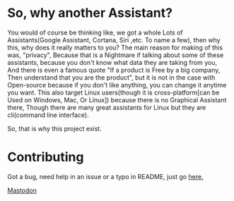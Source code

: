 # So, why another Assistant?
You would of course be thinking like, we got a whole
Lots of Assistants(Google Assistant, Cortana, Siri ,etc.
To name a few), then why this, why does it really matters to you?
The main reason for making of this was, "privacy",
Because that is a Nightmare if talking about some of these 
assistants, because you don't know what data they are taking from you,
And there is even a famous quote "If a product is Free by a big company,
Then understand that you are the product", but it is not in the case with 
Open-source because if you don't like anything, you can change it anytime
you want.
This also target Linux users(though it is cross-platform[can be 
Used on Windows, Mac, Or Linux]) because there is no Graphical Assistant there,
Though there are many great assistants for Linux but they are cli(command line interface). 

So, that is why this project exist.

# Contributing
Got a bug, need help in an issue or a typo in README, just go [here.](https://github.com/Krrishdhaneja/Friday/issue/)

<a rel="me" href="https://mastodon.social/@this_is_kd">Mastodon</a>
